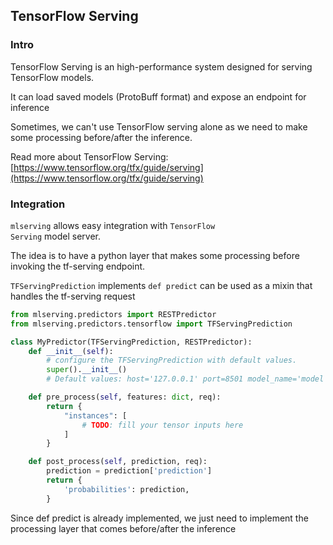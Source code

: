 ## TensorFlow Serving

### Intro
TensorFlow Serving is an high-performance system designed for serving TensorFlow models.

It can load saved models (ProtoBuff format) and expose an endpoint for inference

Sometimes, we can't use TensorFlow serving alone as we need to make some processing before/after the inference.

Read more about TensorFlow Serving: [https://www.tensorflow.org/tfx/guide/serving](https://www.tensorflow.org/tfx/guide/serving)

### Integration
<code>mlserving</code> allows easy integration with <code>TensorFlow Serving</code> model server.

The idea is to have a python layer that makes some processing before invoking the tf-serving endpoint.

<code>TFServingPrediction</code> implements <code>def predict</code> can be used as a mixin that handles the tf-serving request

```python
from mlserving.predictors import RESTPredictor
from mlserving.predictors.tensorflow import TFServingPrediction

class MyPredictor(TFServingPrediction, RESTPredictor):
    def __init__(self):
        # configure the TFServingPrediction with default values.
        super().__init__()
        # Default values: host='127.0.0.1' port=8501 model_name='model'

    def pre_process(self, features: dict, req):
        return {
            "instances": [
                # TODO: fill your tensor inputs here
            ]
        }

    def post_process(self, prediction, req):
        prediction = prediction['prediction']
        return {
            'probabilities': prediction,
        }
```

Since </code>def predict</code> is already implemented, we just need to implement the processing layer that comes before/after the inference
